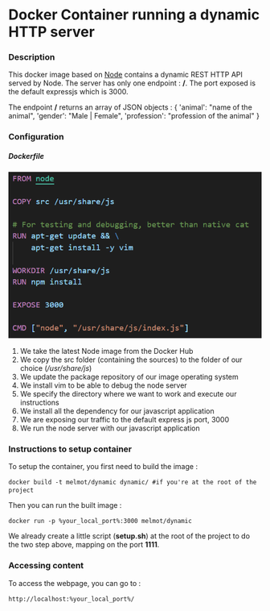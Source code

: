 # Docker Container running a dynamic HTTP server

### Description

This docker image based on [Node](https://hub.docker.com/_/node) contains a dynamic REST HTTP API served by Node. The server has only one endpoint : **/**. The port exposed is the default expressjs which is 3000.

The endpoint **/** returns an array of JSON objects :
{
    'animal': "name of the animal",
    'gender': "Male | Female",
    'profession': "profession of the animal"
}

### Configuration

##### Dockerfile

![](img/dockerfile.PNG)

1. We take the latest Node image from the Docker Hub
2. We copy the src folder (containing the sources) to the folder of our choice (*/usr/share/js*)
3. We update the package repository of our image operating system
5. We install vim to be able to debug the node server
5. We specify the directory where we want to work and execute our instructions
6. We install all the dependency for our javascript application
7. We are exposing our traffic to the default express js port, 3000
8. We run the node server with our javascript application 

### Instructions to setup container

To setup the container, you first need to build the image :

```shell
docker build -t melmot/dynamic dynamic/ #if you're at the root of the project
```

Then you can run the built image :

```
docker run -p %your_local_port%:3000 melmot/dynamic 
```

We already create a little script (**setup.sh**) at the root of the project to do the two step above, mapping on the port **1111**.

### Accessing content

To access the webpage, you can go to :

```
http://localhost:%your_local_port%/
```

